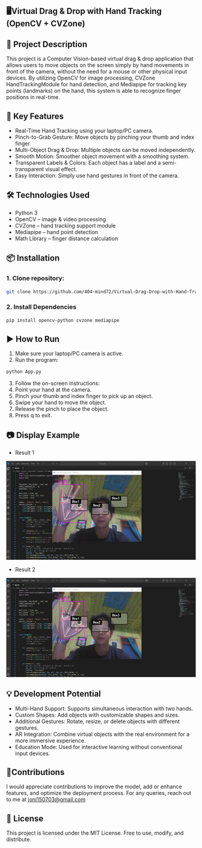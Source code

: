 ## 🖥Virtual Drag & Drop with Hand Tracking (OpenCV + CVZone)
## 📌 Project Description
This project is a Computer Vision-based virtual drag & drop application that allows users to move objects on the screen simply by hand movements in front of the camera, without the need for a mouse or other physical input devices. By utilizing OpenCV for image processing, CVZone HandTrackingModule for hand detection, and Mediapipe for tracking key points (landmarks) on the hand, this system is able to recognize finger positions in real-time.

## 🎯 Key Features
- Real-Time Hand Tracking using your laptop/PC camera.
- Pinch-to-Grab Gesture: Move objects by pinching your thumb and index finger.
- Multi-Object Drag & Drop: Multiple objects can be moved independently.
- Smooth Motion: Smoother object movement with a smoothing system.
- Transparent Labels & Colors: Each object has a label and a semi-transparent visual effect.
- Easy Interaction: Simply use hand gestures in front of the camera.

## 🛠 Technologies Used
- Python 3
- OpenCV – image & video processing
- CVZone – hand tracking support module
- Mediapipe – hand point detection
- Math Library – finger distance calculation

## 📦 Installation
### 1. Clone repository:
```bash
git clone https://github.com/404-mind72/Virtual-Drag-Drop-with-Hand-Tracking-OpenCV-CVZone.git
```
### 2. Install Dependencies
```bash
pip install opencv-python cvzone mediapipe
```
## ▶ How to Run
1. Make sure your laptop/PC camera is active.
2. Run the program:
```bash
python App.py
```
3. Follow the on-screen instructions:
4. Point your hand at the camera.
5. Pinch your thumb and index finger to pick up an object.
6. Swipe your hand to move the object.
7. Release the pinch to place the object.
8. Press q to exit.

## 📷 Display Example
- Result 1
  
![Bar Plot](output.png)

- Result 2
  
![Bar Plot](output.png)

## 💡 Development Potential
- Multi-Hand Support: Supports simultaneous interaction with two hands.
- Custom Shapes: Add objects with customizable shapes and sizes.
- Additional Gestures: Rotate, resize, or delete objects with different gestures.
- AR Integration: Combine virtual objects with the real environment for a more immersive experience.
- Education Mode: Used for interactive learning without conventional input devices.

## 🚩Contributions
I would appreciate contributions to improve the model, add or enhance features, and optimize the deployment process. For any queries, reach out to me at joni150703@gmail.com

## 📄 License
This project is licensed under the MIT License.
Free to use, modify, and distribute.
